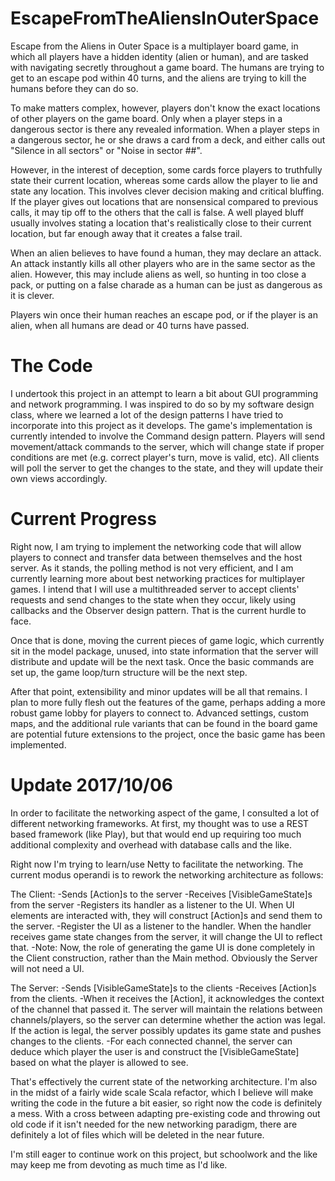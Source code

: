 # EscapeFromTheAliensInOuterSpace

Escape from the Aliens in Outer Space is a multiplayer board game, in which all players have a hidden identity (alien or human), and are tasked with navigating secretly throughout a game board. The humans are trying to get to an escape pod within 40 turns, and the aliens are trying to kill the humans before they can do so.

To make matters complex, however, players don't know the exact locations of other players on the game board. Only when a player steps in a dangerous sector is there any revealed information. When a player steps in a dangerous sector, he or she draws a card from a deck, and either calls out "Silence in all sectors" or "Noise in sector ##".

However, in the interest of deception, some cards force players to truthfully state their current location, whereas some cards allow the player to lie and state any location. This involves clever decision making and critical bluffing. If the player gives out locations that are nonsensical compared to previous calls, it may tip off to the others that the call is false. A well played bluff usually involves stating a location that's realistically close to their current location, but far enough away that it creates a false trail.

When an alien believes to have found a human, they may declare an attack. An attack instantly kills all other players who are in the same sector as the alien. However, this may include aliens as well, so hunting in too close a pack, or putting on a false charade as a human can be just as dangerous as it is clever.

Players win once their human reaches an escape pod, or if the player is an alien, when all humans are dead or 40 turns have passed.

# The Code

I undertook this project in an attempt to learn a bit about GUI programming and network programming. I was inspired to do so by my software design class, where we learned a lot of the design patterns I have tried to incorporate into this project as it develops.
The game's implementation is currently intended to involve the Command design pattern. Players will send movement/attack commands to the server, which will change state if proper conditions are met (e.g. correct player's turn, move is valid, etc). All clients will poll the server to get the changes to the state, and they will update their own views accordingly.

# Current Progress

Right now, I am trying to implement the networking code that will allow players to connect and transfer data between themselves and the host server. As it stands, the polling method is not very efficient, and I am currently learning more about best networking practices for multiplayer games. I intend that I will use a multithreaded server to accept clients' requests and send changes to the state when they occur, likely using callbacks and the Observer design pattern. That is the current hurdle to face.

Once that is done, moving the current pieces of game logic, which currently sit in the model package, unused, into state information that the server will distribute and update will be the next task. Once the basic commands are set up, the game loop/turn structure will be the next step.

After that point, extensibility and minor updates will be all that remains. I plan to more fully flesh out the features of the game, perhaps adding a more robust game lobby for players to connect to. Advanced settings, custom maps, and the additional rule variants that can be found in the board game are potential future extensions to the project, once the basic game has been implemented.

# Update 2017/10/06

In order to facilitate the networking aspect of the game, I consulted a lot of different networking frameworks. At first, my thought was to use a REST based framework (like Play), but that would end up requiring too much additional complexity and overhead with database calls and the like.

Right now I'm trying to learn/use Netty to facilitate the networking. The current modus operandi is to rework the networking architecture as follows:

The Client:
    -Sends [Action]s to the server
    -Receives [VisibleGameState]s from the server
    -Registers its handler as a listener to the UI. When UI elements are interacted with, they will construct [Action]s and send them to the server.
    -Register the UI as a listener to the handler. When the handler receives game state changes from the server, it will change the UI to reflect that.
    -Note: Now, the role of generating the game UI is done completely in the Client construction, rather than the Main method. Obviously the Server will not need a UI.

The Server:
    -Sends [VisibleGameState]s to the clients
    -Receives [Action]s from the clients.
    -When it receives the [Action], it acknowledges the context of the channel that passed it. The server will maintain the relations between channels/players, so the server can determine whether the action was legal. If the action is legal, the server possibly updates its game state and pushes changes to the clients.
    -For each connected channel, the server can deduce which player the user is and construct the [VisibleGameState] based on what the player is allowed to see.

That's effectively the current state of the networking architecture. I'm also in the midst of a fairly wide scale Scala refactor, which I believe will make writing the code in the future a bit easier, so right now the code is definitely a mess. With a cross between adapting pre-existing code and throwing out old code if it isn't needed for the new networking paradigm, there are definitely a lot of files which will be deleted in the near future.

I'm still eager to continue work on this project, but schoolwork and the like may keep me from devoting as much time as I'd like.